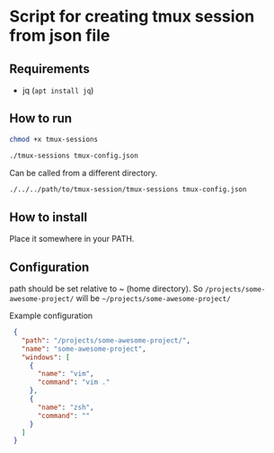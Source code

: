 # Script for creating tmux session from json file

## Requirements

* jq (`apt install jq`)

## How to run

```bash
chmod +x tmux-sessions
```

```bash
./tmux-sessions tmux-config.json
```

Can be called from a different directory.

```bash
./../../path/to/tmux-session/tmux-sessions tmux-config.json
```


## How to install
Place it somewhere in your PATH. 

## Configuration

path should be set relative to ~ (home directory). 
So `/projects/some-awesome-project/` will be `~/projects/some-awesome-project/`

Example configuration
```json
 {
   "path": "/projects/some-awesome-project/",
   "name": "some-awesome-project",
   "windows": [
     { 
       "name": "vim",
       "command": "vim ."
     },
     {
       "name": "zsh",
       "command": ""
     }
   ]
 }
```
